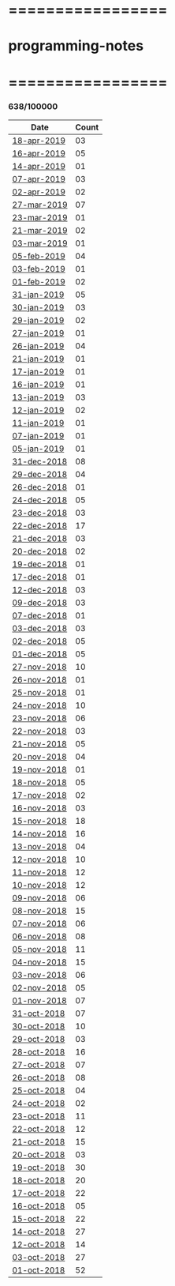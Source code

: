 # =================
# programming-notes
# =================

### 638/100000

| Date  | Count |
| ------------- | ------------- |
|[18-apr-2019](./notes-18-apr-2019.md)|03 |
|[16-apr-2019](./notes-16-apr-2019.md)|05 |
|[14-apr-2019](./notes-14-apr-2019.md)|01 |
|[07-apr-2019](./notes-07-apr-2019.md)|03 |
|[02-apr-2019](./notes-02-apr-2019.md)|02 |
|[27-mar-2019](./notes-27-mar-2019.md)|07 |
|[23-mar-2019](./notes-23-mar-2019.md)|01 |
|[21-mar-2019](./notes-21-mar-2019.md)|02 |
|[03-mar-2019](./notes-03-mar-2019.md)|01 |
|[05-feb-2019](./notes-05-feb-2019.md)|04 |
|[03-feb-2019](./notes-03-feb-2019.md)|01 |
|[01-feb-2019](./notes-01-feb-2019.md)|02 |
|[31-jan-2019](./notes-31-jan-2019.md)|05 |
|[30-jan-2019](./notes-30-jan-2019.md)|03 |
|[29-jan-2019](./notes-29-jan-2019.md)|02 |
|[27-jan-2019](./notes-27-jan-2019.md)|01 |
|[26-jan-2019](./notes-26-jan-2019.md)|04 | 
|[21-jan-2019](./notes-21-jan-2019.md)|01 |
|[17-jan-2019](./notes-17-jan-2019.md)|01 |
|[16-jan-2019](./notes-16-jan-2019.md)|01 |
|[13-jan-2019](./notes-13-jan-2019.md)|03 |
|[12-jan-2019](./notes-12-jan-2019.md)|02 |
|[11-jan-2019](./notes-11-jan-2019.md)|01 |
|[07-jan-2019](./notes-07-jan-2019.md)|01 |
|[05-jan-2019](./notes-05-jan-2019.md)|01 |
|[31-dec-2018](./notes-31-dec-2018.md)|08 |
|[29-dec-2018](./notes-29-dec-2018.md)|04 |
|[26-dec-2018](./notes-26-dec-2018.md)|01 |
|[24-dec-2018](./notes-24-dec-2018.md)|05 |
|[23-dec-2018](./notes-23-dec-2018.md)|03 |
|[22-dec-2018](./notes-22-dec-2018.md)|17 |
|[21-dec-2018](./notes-21-dec-2018.md)|03 |
|[20-dec-2018](./notes-20-dec-2018.md)|02 |
|[19-dec-2018](./notes-19-dec-2018.md)|01 |
|[17-dec-2018](./notes-17-dec-2018.md)|01 |
|[12-dec-2018](./notes-12-dec-2018.md)|03 |
|[09-dec-2018](./notes-09-dec-2018.md)|03 |
|[07-dec-2018](./notes-07-dec-2018.md)|01 |
|[03-dec-2018](./notes-03-dec-2018.md)|03 |
|[02-dec-2018](./notes-02-dec-2018.md)|05 |
|[01-dec-2018](./notes-01-dec-2018.md)|05 |
|[27-nov-2018](./notes-27-nov-2018.md)|10 |
|[26-nov-2018](./notes-26-nov-2018.md)|01 |
|[25-nov-2018](./notes-25-nov-2018.md)|01 |
|[24-nov-2018](./notes-24-nov-2018.md)|10 |
|[23-nov-2018](./notes-23-nov-2018.md)|06 |
|[22-nov-2018](./notes-22-nov-2018.md)|03 |
|[21-nov-2018](./notes-21-nov-2018.md)|05 |
|[20-nov-2018](./notes-20-nov-2018.md)|04 |
|[19-nov-2018](./notes-19-nov-2018.md)|01 |
|[18-nov-2018](./notes-18-nov-2018.md)|05 |
|[17-nov-2018](./notes-17-nov-2018.md)|02 |
|[16-nov-2018](./notes-16-nov-2018.md)|03 |
|[15-nov-2018](./notes-15-nov-2018.md)|18 |
|[14-nov-2018](./notes-14-nov-2018.md)|16 |
|[13-nov-2018](./notes-13-nov-2018.md)|04 |
|[12-nov-2018](./notes-12-nov-2018.md)|10 |
|[11-nov-2018](./notes-11-nov-2018.md)|12 |
|[10-nov-2018](./notes-10-nov-2018.md)|12 |
|[09-nov-2018](./notes-09-nov-2018.md)|06 |
|[08-nov-2018](./notes-08-nov-2018.md)|15 |
|[07-nov-2018](./notes-07-nov-2018.md)|06 |
|[06-nov-2018](./notes-06-nov-2018.md)|08 |
|[05-nov-2018](./notes-05-nov-2018.md)|11 |
|[04-nov-2018](./notes-04-nov-2018.md)|15 |
|[03-nov-2018](./notes-03-nov-2018.md)|06 |
|[02-nov-2018](./notes-02-nov-2018.md)|05 |
|[01-nov-2018](./notes-01-nov-2018.md)|07 |
|[31-oct-2018](./notes-31-oct-2018.md)|07 |
|[30-oct-2018](./notes-30-oct-2018.md)|10 |
|[29-oct-2018](./notes-29-oct-2018.md)|03 |
|[28-oct-2018](./notes-28-oct-2018.md)|16 |
|[27-oct-2018](./notes-27-oct-2018.md)|07 |
|[26-oct-2018](./notes-26-oct-2018.md)|08 |
|[25-oct-2018](./notes-25-oct-2018.md)|04 |
|[24-oct-2018](./notes-24-oct-2018.md)|02 |
|[23-oct-2018](./notes-23-oct-2018.md)|11 |
|[22-oct-2018](./notes-22-oct-2018.md)|12 |
|[21-oct-2018](./notes-21-oct-2018.md)|15 |
|[20-oct-2018](./notes-20-oct-2018.md)|03 |
|[19-oct-2018](./notes-19-oct-2018.md)|30 |
|[18-oct-2018](./notes-18-oct-2018.md)|20 |
|[17-oct-2018](./notes-17-oct-2018.md)|22 |
|[16-oct-2018](./notes-16-oct-2018.md)|05 |
|[15-oct-2018](./notes-15-oct-2018.md)|22 |
|[14-oct-2018](./notes-14-oct-2018.md)|27 |
|[12-oct-2018](./notes-12-oct-2018.md)|14 |
|[03-oct-2018](./notes-03-oct-2018.md)|27 |
|[01-oct-2018](./notes-01-oct-2018.md)|52 |

